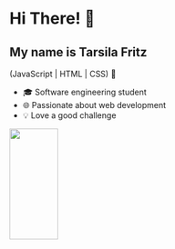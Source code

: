 <h1>Hi There! 👋</h1>

## My name is Tarsila Fritz
(JavaScript | HTML | CSS) 🚀
- 🎓 Software engineering student
- 🌐 Passionate about web development
- 💡 Love a good challenge

<div align="left">
  <img width="41%" height="195px" src="https://github-readme-stats.vercel.app/api/top-langs/?username=Tarsila-Fritz&layout=compact&hide_border=true&title_color=8f00ff&text_color=ffffff&bg_color=0d1117" />
 </div>
